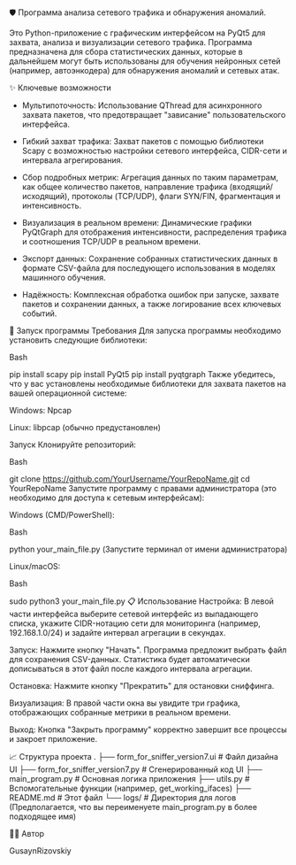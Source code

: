 🛡️ Программа анализа сетевого трафика и обнаружения аномалий.

Это Python-приложение с графическим интерфейсом на PyQt5 для захвата, анализа и визуализации сетевого трафика. Программа предназначена для сбора статистических данных, которые в дальнейшем могут быть использованы для обучения нейронных сетей (например, автоэнкодера) для обнаружения аномалий и сетевых атак.

✨ Ключевые возможности
- Мультипоточность: Использование QThread для асинхронного захвата пакетов, что предотвращает "зависание" пользовательского интерфейса.

- Гибкий захват трафика: Захват пакетов с помощью библиотеки Scapy с возможностью настройки сетевого интерфейса, CIDR-сети и интервала агрегирования.

- Сбор подробных метрик: Агрегация данных по таким параметрам, как общее количество пакетов, направление трафика (входящий/исходящий), протоколы (TCP/UDP), флаги SYN/FIN, фрагментация и интенсивность.

- Визуализация в реальном времени: Динамические графики PyQtGraph для отображения интенсивности, распределения трафика и соотношения TCP/UDP в реальном времени.

- Экспорт данных: Сохранение собранных статистических данных в формате CSV-файла для последующего использования в моделях машинного обучения.

- Надёжность: Комплексная обработка ошибок при запуске, захвате пакетов и сохранении данных, а также логирование всех ключевых событий.

🚀 Запуск программы
Требования
Для запуска программы необходимо установить следующие библиотеки:

Bash

pip install scapy
pip install PyQt5
pip install pyqtgraph
Также убедитесь, что у вас установлены необходимые библиотеки для захвата пакетов на вашей операционной системе:

Windows: Npcap

Linux: libpcap (обычно предустановлен)

Запуск
Клонируйте репозиторий:

Bash

git clone https://github.com/YourUsername/YourRepoName.git
cd YourRepoName
Запустите программу с правами администратора (это необходимо для доступа к сетевым интерфейсам):

Windows (CMD/PowerShell):

Bash

python your_main_file.py
(Запустите терминал от имени администратора)

Linux/macOS:

Bash

sudo python3 your_main_file.py
📋 Использование
Настройка: В левой части интерфейса выберите сетевой интерфейс из выпадающего списка, укажите CIDR-нотацию сети для мониторинга (например, 192.168.1.0/24) и задайте интервал агрегации в секундах.

Запуск: Нажмите кнопку "Начать". Программа предложит выбрать файл для сохранения CSV-данных. Статистика будет автоматически дописываться в этот файл после каждого интервала агрегации.

Остановка: Нажмите кнопку "Прекратить" для остановки сниффинга.

Визуализация: В правой части окна вы увидите три графика, отображающих собранные метрики в реальном времени.

Выход: Кнопка "Закрыть программу" корректно завершит все процессы и закроет приложение.

📈 Структура проекта
.
├── form_for_sniffer_version7.ui  # Файл дизайна UI
├── form_for_sniffer_version7.py  # Сгенерированный код UI
├── main_program.py               # Основная логика приложения
├── utils.py                      # Вспомогательные функции (например, get_working_ifaces)
├── README.md                     # Этот файл
└── logs/                         # Директория для логов
(Предполагается, что вы переименуете main_program.py в более подходящее имя)

👨‍💻 Автор

GusaynRizovskiy 